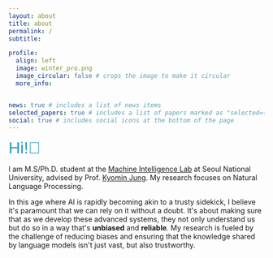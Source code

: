 ```yaml
---
layout: about
title: about
permalink: /
subtitle: 

profile:
  align: left
  image: winter_pro.png
  image_circular: false # crops the image to make it circular
  more_info: 


news: true # includes a list of news items
selected_papers: true # includes a list of papers marked as "selected={true}"
social: true # includes social icons at the bottom of the page
---
```


<span style="color: #2698ba; font-family: Arial, sans-serif; font-size: 32px;">Hi!👋</span>

I am M.S/Ph.D. student at the [Machine Intelligence Lab](http://milab.snu.ac.kr) at Seoul National University, advised by Prof. [Kyomin Jung](http://milab.snu.ac.kr/kjung/index.html). My research focuses on Natural Language Processing. 


In this age where AI is rapidly becoming akin to a trusty sidekick, I believe it's paramount that we can rely on it without a doubt. It's about making sure that as we develop these advanced systems, they not only understand us but do so in a way that's **unbiased** and **reliable**. My research is fueled by the challenge of reducing biases and ensuring that the knowledge shared by language models isn't just vast, but also trustworthy.


